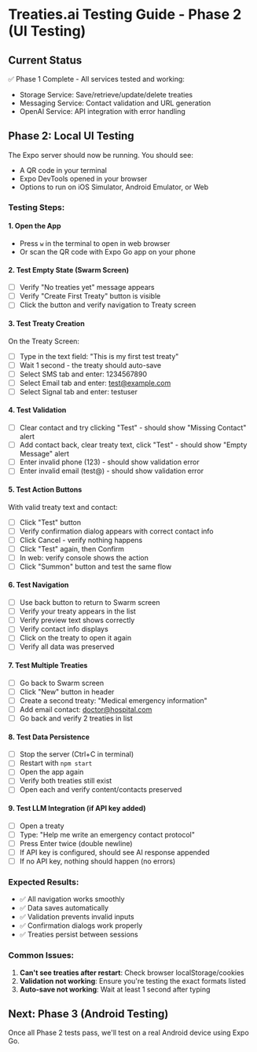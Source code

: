 # Treaties.ai Testing Guide - Phase 2 (UI Testing)

## Current Status
✅ Phase 1 Complete - All services tested and working:
- Storage Service: Save/retrieve/update/delete treaties
- Messaging Service: Contact validation and URL generation
- OpenAI Service: API integration with error handling

## Phase 2: Local UI Testing

The Expo server should now be running. You should see:
- A QR code in your terminal
- Expo DevTools opened in your browser
- Options to run on iOS Simulator, Android Emulator, or Web

### Testing Steps:

#### 1. Open the App
- Press `w` in the terminal to open in web browser
- Or scan the QR code with Expo Go app on your phone

#### 2. Test Empty State (Swarm Screen)
- [ ] Verify "No treaties yet" message appears
- [ ] Verify "Create First Treaty" button is visible
- [ ] Click the button and verify navigation to Treaty screen

#### 3. Test Treaty Creation
On the Treaty Screen:
- [ ] Type in the text field: "This is my first test treaty"
- [ ] Wait 1 second - the treaty should auto-save
- [ ] Select SMS tab and enter: 1234567890
- [ ] Select Email tab and enter: test@example.com
- [ ] Select Signal tab and enter: testuser

#### 4. Test Validation
- [ ] Clear contact and try clicking "Test" - should show "Missing Contact" alert
- [ ] Add contact back, clear treaty text, click "Test" - should show "Empty Message" alert
- [ ] Enter invalid phone (123) - should show validation error
- [ ] Enter invalid email (test@) - should show validation error

#### 5. Test Action Buttons
With valid treaty text and contact:
- [ ] Click "Test" button
- [ ] Verify confirmation dialog appears with correct contact info
- [ ] Click Cancel - verify nothing happens
- [ ] Click "Test" again, then Confirm
- [ ] In web: verify console shows the action
- [ ] Click "Summon" button and test the same flow

#### 6. Test Navigation
- [ ] Use back button to return to Swarm screen
- [ ] Verify your treaty appears in the list
- [ ] Verify preview text shows correctly
- [ ] Verify contact info displays
- [ ] Click on the treaty to open it again
- [ ] Verify all data was preserved

#### 7. Test Multiple Treaties
- [ ] Go back to Swarm screen
- [ ] Click "New" button in header
- [ ] Create a second treaty: "Medical emergency information"
- [ ] Add email contact: doctor@hospital.com
- [ ] Go back and verify 2 treaties in list

#### 8. Test Data Persistence
- [ ] Stop the server (Ctrl+C in terminal)
- [ ] Restart with `npm start`
- [ ] Open the app again
- [ ] Verify both treaties still exist
- [ ] Open each and verify content/contacts preserved

#### 9. Test LLM Integration (if API key added)
- [ ] Open a treaty
- [ ] Type: "Help me write an emergency contact protocol"
- [ ] Press Enter twice (double newline)
- [ ] If API key is configured, should see AI response appended
- [ ] If no API key, nothing should happen (no errors)

### Expected Results:
- ✅ All navigation works smoothly
- ✅ Data saves automatically
- ✅ Validation prevents invalid inputs
- ✅ Confirmation dialogs work properly
- ✅ Treaties persist between sessions

### Common Issues:
1. **Can't see treaties after restart**: Check browser localStorage/cookies
2. **Validation not working**: Ensure you're testing the exact formats listed
3. **Auto-save not working**: Wait at least 1 second after typing

## Next: Phase 3 (Android Testing)
Once all Phase 2 tests pass, we'll test on a real Android device using Expo Go.
